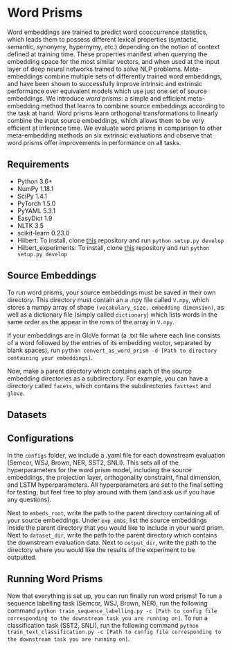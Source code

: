 # Word Prisms

Word embeddings are trained to predict word cooccurrence statistics, which leads them to possess different lexical properties (syntactic, semantic, synonymy, hypernymy, etc.) depending on the notion of context defined at training time.
These properties manifest when querying the embedding space for the most similar vectors, and when used at the input layer of deep neural networks trained to solve NLP problems.
Meta-embeddings combine multiple sets of differently trained word embeddings, and have been shown to successfully improve intrinsic and extrinsic performance over equivalent models which use just one set of source embeddings. 
We introduce *word prisms*: a simple and efficient meta-embedding method that learns to combine source embeddings according to the task at hand. 
Word prisms learn orthogonal transformations to linearly combine the input source embeddings, which allows them to be very efficient at inference time.
We evaluate word prisms in comparison to other meta-embedding methods on six extrinsic evaluations and observe that word prisms offer improvements in performance on all tasks.

## Requirements

* Python 3.6+
* NumPy 1.18.1
* SciPy 1.4.1
* PyTorch 1.5.0
* PyYAML 5.3.1
* EasyDict 1.9
* NLTK 3.5
* scikit-learn 0.23.0
* Hilbert: To install, clone [this](https://github.com/enewe101/hilbert) repository and run `python setup.py develop`
* Hilbert_experiments: To install, clone [this](https://github.com/kylie-box/hilbert_experiments) repository and run `python setup.py develop`

## Source Embeddings

To run word prisms, your source embeddings must be saved in their own directory. This directory must contain an a .npy file called `V.npy`, which stores a numpy array of shape `(vocabulary_size, embedding dimension)`, as well as a dictionary file (simply called `dictionary`) which lists words in the same order as the appear in the rows of the array in `V.npy`.

If your embeddings are in GloVe format (a .txt file where each line consists of a word followed by the entries of its embedding vector, separated by blank spaces), run `python convert_as_word_prism -d [Path to directory containing your embeddings]`.

Now, make a parent directory which contains each of the source embedding directories as a subdirectory. For example, you can have a directory called `facets`, which contains the subdirectories `fasttext` and `glove`.

## Datasets

## Configurations

In the `configs` folder, we include a .yaml file for each downstream evaluation (Semcor, WSJ, Brown, NER, SST2, SNLI). This sets all of the hyperparameters for the word prism model, including the source embeddings, the projection layer, orthogonality constraint, final dimension, and LSTM hyperparameters. All hyperparameters are set to the final setting for testing, but feel free to play around with them (and ask us if you have any questions).

Next to `embeds_root`, write the path to the parent directory containing all of your source embeddings. Under `exp_embs`, list the source embeddings inside the parent directory that you would like to include in your word prism. Next to `dataset_dir`, write the path to the parent directory which contains the downstream evaluation data. Next to `output_dir`, write the path to the directory where you would like the results of the experiment to be outputted.

## Running Word Prisms

Now that everything is set up, you can run finally run word prisms! To run a sequence labelling task (Semcor, WSJ, Brown, NER), run the following command `python train_sequence_labelling.py -c [Path to config file corresponding to the downstream task you are running on]`. To run a classification task (SST2, SNLI), run the following command `python train_text_classification.py -c [Path to config file corresponding to the downstream task you are running on]`. 

